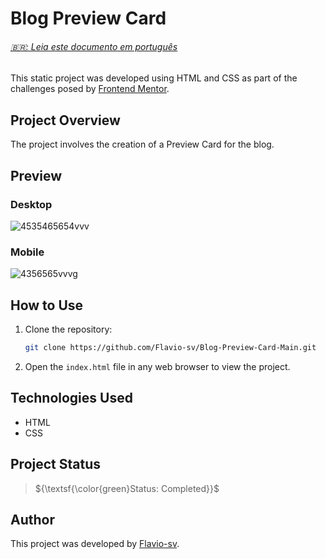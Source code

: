 # Blog Preview Card

<h6><a href="https://github.com/Flavio-sv/Blog-Preview-Card-Main/blob/main/README-pt-br.md">🇧🇷: Leia este documento em português </a></h6>

This static project was developed using HTML and CSS as part of the challenges posed by [Frontend Mentor](https://www.frontendmentor.io/).

## Project Overview

The project involves the creation of a Preview Card for the blog.

## Preview

### Desktop

![4535465654vvv](https://github.com/Flavio-sv/Blog-Preview-Card-Main/assets/124817700/19ab892f-cccb-4092-88dd-5fb77fc40a4e)

### Mobile

![4356565vvvg](https://github.com/Flavio-sv/Blog-Preview-Card-Main/assets/124817700/be018163-709c-4672-9b18-54e7ab47f2bf)

## How to Use

1. Clone the repository:

   ```bash
   git clone https://github.com/Flavio-sv/Blog-Preview-Card-Main.git
   ```

2. Open the `index.html` file in any web browser to view the project.

## Technologies Used

- HTML
- CSS

## Project Status

> ${\textsf{\color{green}Status: Completed}}$

## Author

This project was developed by [Flavio-sv](https://github.com/Flavio-sv).
